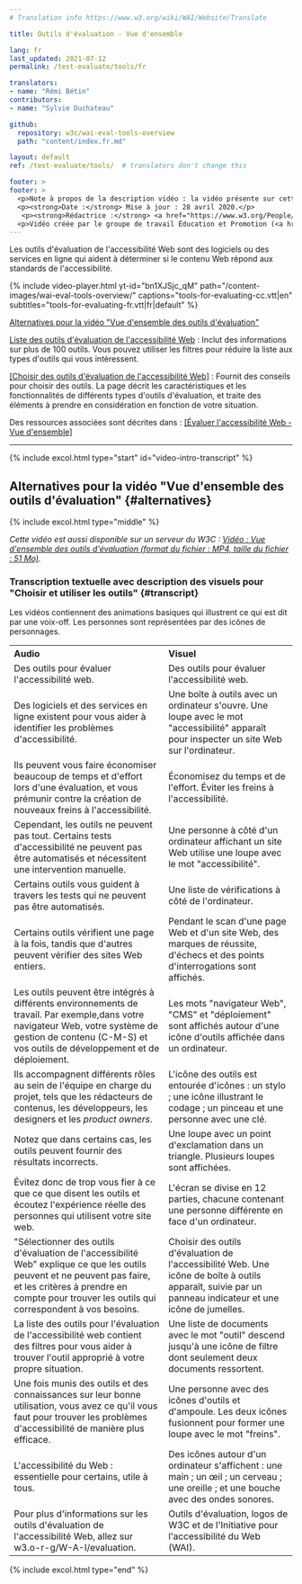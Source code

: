 ```yaml
---
# Translation info https://www.w3.org/wiki/WAI/Website/Translate

title: Outils d'évaluation - Vue d'ensemble

lang: fr
last_updated: 2021-07-12
permalink: /test-evaluate/tools/fr

translators:
- name: "Rémi Bétin"
contributors:
- name: "Sylvie Duchateau"

github:
  repository: w3c/wai-eval-tools-overview
  path: "content/index.fr.md"

layout: default
ref: /test-evaluate/tools/  # translators don't change this

footer: >
footer: >
  <p>Note à propos de la description vidéo : la vidéo présente sur cette page n'inclut pas l'audiodescription synchronisée car les images n'illustrent que l'audio et ne fournissent pas d'informations supplémentaires. Dans ce cas-ci, l'audiodescription serait plus distrayante qu'utile pour la plupart des utilisateurs, y compris pour les personnes qui ne peuvent pas voir les images. La description des informations contenues dans les images est reprise dans la transcription textuelle avec description des visuels ("transcription descriptive").</p>
  <p><strong>Date :</strong> Mise à jour : 28 avril 2020.</p>
   <p><strong>Rédactrice :</strong> <a href="https://www.w3.org/People/Shawn/">Shawn Lawton Henry</a>.</p>
  <p>Vidéo créée par le groupe de travail Éducation et Promotion (<a href="http://www.w3.org/WAI/EO/">EOWG</a>) avec le soutien du projet <a href="https://www.w3.org/WAI/about/projects/wai-guide/">WAI-Guide</a> financé par la Commission européenne (CE) dans le cadre du programme Horizon 2020 (convention de subvention n°822245) <a href="./acknowledgements/">Remerciements</a>.</p>
---
```


Les outils d'évaluation de l'accessibilité Web sont des logiciels ou des services en ligne qui aident à déterminer si le contenu Web répond aux standards de l'accessibilité.

<div class="video-card" id="video-intro">
  {% include video-player.html
      yt-id="bn1XJSjc_qM"
      path="/content-images/wai-eval-tools-overview/"
      captions="tools-for-evaluating-cc.vtt|en"
      subtitles="tools-for-evaluating-fr.vtt|fr|default"
 %}
  <p><a href="#alternatives">Alternatives pour la vidéo "Vue d'ensemble des outils d'évaluation"</a></p>
</div>


[Liste des outils d'évaluation de l'accessibilité Web](https://www.w3.org/WAI/ER/tools/)
: Inclut des informations sur plus de 100 outils. Vous pouvez utiliser les filtres pour réduire la liste aux types d'outils qui vous intéressent.

[[Choisir des outils d'évaluation de l'accessibilité Web]](/test-evaluate/tools/selecting/)
: Fournit des conseils pour choisir des outils. La page décrit les caractéristiques et les fonctionnalités de différents types d'outils d'évaluation, et traite des éléments à prendre en considération en fonction de votre situation.

Des ressources associées sont décrites dans : [[Évaluer l'accessibilité Web - Vue d'ensemble]](/test-evaluate/)

<hr>

{% include excol.html type="start" id="video-intro-transcript" %}

##  Alternatives pour la vidéo "Vue d'ensemble des outils d'évaluation" {#alternatives}

{% include excol.html type="middle" %}

_Cette vidéo est aussi disponible sur un serveur du W3C : [Vidéo : Vue d'ensemble des outils d'évaluation (format du fichier : MP4, taille du fichier : 51 Mo)](http://media.w3.org/wai/evaluation-intros/tools-for-evaluating.mp4)._

###  Transcription textuelle avec description des visuels pour "Choisir et utiliser les outils" {#transcript}

Les vidéos contiennent des animations basiques qui illustrent ce qui est dit par une voix-off. Les personnes sont représentées par des icônes de personnages.

<table aria-labelledby="transcript">
  <tbody><tr>
    <th align="left">Audio</th>
    <th align="left">Visuel</th>
  </tr>
  <tr>
    <td>Des outils pour évaluer l'accessibilité web.</td>
    <td>Des outils pour évaluer l'accessibilité web.</td>
  </tr>
  <tr>
    <td>Des logiciels et des services en ligne existent pour vous aider à identifier les problèmes d'accessibilité.</td>
    <td>Une boîte à outils avec un ordinateur s'ouvre. Une loupe avec le mot "accessibilité" apparaît pour inspecter un site Web sur l'ordinateur.</td>
  </tr>
  <tr>
    <td>Ils peuvent vous faire économiser beaucoup de temps et d'effort lors d'une évaluation, et vous prémunir contre la création de nouveaux freins à l'accessibilité.</td>
    <td>Économisez du temps et de l'effort. Éviter les freins à l'accessibilité.</td>
  </tr>
  <tr>
    <td>Cependant, les outils ne peuvent pas tout. Certains tests d'accessibilité ne peuvent pas être automatisés et nécessitent une intervention manuelle.</td>
    <td>Une personne à côté d'un ordinateur affichant un site Web utilise une loupe avec le mot "accessibilité".</td>
  </tr>
  <tr>
    <td>Certains outils vous guident à travers les tests qui ne peuvent pas être automatisés.</td>
    <td>Une liste de vérifications à côté de l'ordinateur.</td>
  </tr>
  <tr>
    <td>Certains outils vérifient une page à la fois, tandis que d'autres peuvent vérifier des sites Web entiers.</td>
    <td>Pendant le scan d'une page Web et d'un site Web, des marques de réussite, d'échecs et des points d'interrogations sont affichés.</td>
  </tr>
  <tr>
    <td>Les outils peuvent être intégrés à différents environnements de travail. Par exemple,dans votre navigateur Web, votre système de gestion de contenu (C-M-S) et vos outils de développement et de déploiement.</td>
    <td>Les mots "navigateur Web", "CMS" et "déploiement" sont affichés autour d'une icône d'outils affichée dans un ordinateur.</td>
  </tr>
  <tr>
    <td>Ils accompagnent différents rôles au sein de l'équipe en charge du projet, tels que les rédacteurs de contenus, les développeurs, les designers et les <i lang="en">product owners</i>. </td>
    <td>L'icône des outils est entourée d'icônes : un stylo ; une icône illustrant le codage ; un pinceau et une personne avec une clé.</td>
  </tr>
  <tr>
    <td>Notez que dans certains cas, les outils peuvent fournir des résultats incorrects.</td>
    <td>Une loupe avec un point d'exclamation dans un triangle. Plusieurs loupes sont affichées.
 </td>
  </tr>
  <tr>
    <td>Évitez donc de trop vous fier à ce que ce que disent les outils et écoutez l'expérience réelle des personnes qui utilisent votre site web.</td>
    <td>L'écran se divise en 12 parties, chacune contenant une personne différente en face d'un ordinateur.</td>
  </tr>
  <tr>
    <td>"Sélectionner des outils d'évaluation de l'accessibilité Web" explique ce que les outils peuvent et ne peuvent pas faire, et les critères à prendre en compte pour trouver les outils qui correspondent à vos besoins.</td>
    <td>Choisir des outils d'évaluation de l'accessibilité Web. Une icône de boîte à outils apparaît, suivie par un panneau indicateur et une icône de jumelles.</td>
  </tr>
  <tr>
    <td>La liste des outils pour l'évaluation de l'accessibilité web contient des filtres pour vous aider à trouver l'outil approprié à votre propre situation.</td>
    <td>Une liste de documents avec le mot "outil" descend jusqu'à une icône de filtre dont seulement deux documents ressortent.</td>
  </tr>
  <tr>
    <td>Une fois munis des outils et des connaissances sur leur bonne utilisation, vous avez ce qu'il vous faut pour trouver les problèmes d'accessibilité de manière plus efficace.</td>
    <td>Une personne avec des icônes d'outils et d'ampoule. Les deux icônes fusionnent pour former une loupe avec le mot "freins".</td>
  </tr>
  <tr>
    <td>L'accessibilité du Web : essentielle pour certains, utile à tous.</td>
    <td>Des icônes autour d'un ordinateur s'affichent : une main ; un œil ; un cerveau ; une oreille ; et une bouche avec des ondes sonores.</td>
  </tr>
  <tr>
    <td>Pour plus d'informations sur les outils d'évaluation de l'accessibilité Web, allez sur w3.o-r-g/W-A-I/evaluation.</td>
    <td>Outils d'évaluation, logos de W3C et de l'Initiative pour l'accessibilité du Web (WAI).</td>
  </tr>
</tbody></table>
{% include excol.html type="end" %}
